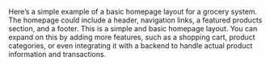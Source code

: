 Here’s a simple example of a basic homepage layout for a grocery system. The homepage could include a header, navigation links, a featured products section, and a footer.
This is a simple and basic homepage layout. You can expand on this by adding more features, such as a shopping cart, product categories, or even integrating it with a backend to handle actual product information and transactions.
